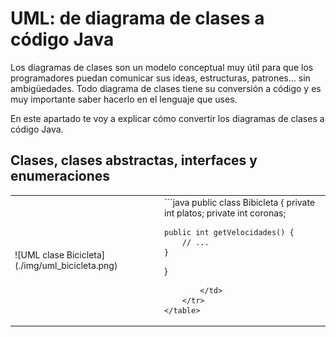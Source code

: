 # UML: de diagrama de clases a código Java
Los diagramas de clases son un modelo conceptual muy útil para que los programadores puedan comunicar sus ideas, estructuras, patrones… sin ambigüedades. Todo diagrama de clases tiene su conversión a código y es muy importante saber hacerlo en el lenguaje que uses.

En este apartado te voy a explicar cómo convertir los diagramas de clases a código Java.

## Clases, clases abstractas, interfaces y enumeraciones
<table>
	<tr>
		<td>
			![UML clase Bicicleta](./img/uml_bicicleta.png)
		</td>
		<td>
```java
public class Bibicleta {
	private int platos;
	private int coronas;

	public int getVelocidades() {
		// ...
	}
}
```
		</td>
	</tr>
</table>
